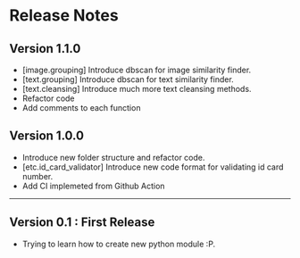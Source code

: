 # Release Notes


## Version 1.1.0

- [image.grouping] Introduce dbscan for image similarity finder.
- [text.grouping] Introduce dbscan for text similarity finder.
- [text.cleansing] Introduce much more text cleansing methods.
- Refactor code
- Add comments to each function


## Version 1.0.0

- Introduce new folder structure and refactor code.
- [etc.id_card_validator] Introduce new code format for validating id card number.
- Add CI implemeted from Github Action


---


## Version 0.1 : First Release

- Trying to learn how to create new python module :P.
